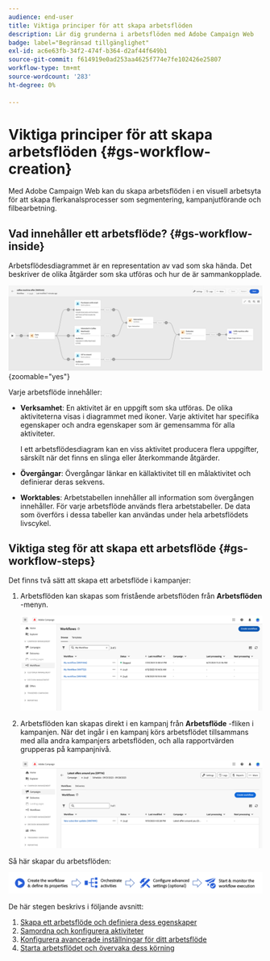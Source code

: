 ```yaml
---
audience: end-user
title: Viktiga principer för att skapa arbetsflöden
description: Lär dig grunderna i arbetsflöden med Adobe Campaign Web
badge: label="Begränsad tillgänglighet"
exl-id: ac6e63fb-34f2-474f-b364-d2af44f649b1
source-git-commit: f614919e0ad253aa4625f774e7fe102426e25807
workflow-type: tm+mt
source-wordcount: '283'
ht-degree: 0%

---
```



# Viktiga principer för att skapa arbetsflöden {#gs-workflow-creation}

Med Adobe Campaign Web kan du skapa arbetsflöden i en visuell arbetsyta för att skapa flerkanalsprocesser som segmentering, kampanjutförande och filbearbetning.


## Vad innehåller ett arbetsflöde? {#gs-workflow-inside}

Arbetsflödesdiagrammet är en representation av vad som ska hända. Det beskriver de olika åtgärder som ska utföras och hur de är sammankopplade.

![](assets/workflow-example.png) {zoomable=&quot;yes&quot;}

Varje arbetsflöde innehåller:

* **Verksamhet**: En aktivitet är en uppgift som ska utföras. De olika aktiviteterna visas i diagrammet med ikoner. Varje aktivitet har specifika egenskaper och andra egenskaper som är gemensamma för alla aktiviteter.

  I ett arbetsflödesdiagram kan en viss aktivitet producera flera uppgifter, särskilt när det finns en slinga eller återkommande åtgärder.

* **Övergångar**: Övergångar länkar en källaktivitet till en målaktivitet och definierar deras sekvens.

* **Worktables**: Arbetstabellen innehåller all information som övergången innehåller. För varje arbetsflöde används flera arbetstabeller. De data som överförs i dessa tabeller kan användas under hela arbetsflödets livscykel.

## Viktiga steg för att skapa ett arbetsflöde {#gs-workflow-steps}


Det finns två sätt att skapa ett arbetsflöde i kampanjer:

1. Arbetsflöden kan skapas som fristående arbetsflöden från **Arbetsflöden** -menyn.

   ![](assets/create-a-standalone-wf.png)

1. Arbetsflöden kan skapas direkt i en kampanj från **Arbetsflöde** -fliken i kampanjen. När det ingår i en kampanj körs arbetsflödet tillsammans med alla andra kampanjers arbetsflöden, och alla rapportvärden grupperas på kampanjnivå.

   ![](assets/create-a-wf-from-a-campaign.png)


Så här skapar du arbetsflöden:

![](assets/workflow-creation-process.png)

De här stegen beskrivs i följande avsnitt:

1. [Skapa ett arbetsflöde och definiera dess egenskaper](create-workflow.md)
1. [Samordna och konfigurera aktiviteter](orchestrate-activities.md)
1. [Konfigurera avancerade inställningar för ditt arbetsflöde](workflow-settings.md)
1. [Starta arbetsflödet och övervaka dess körning](start-monitor-workflows.md)
